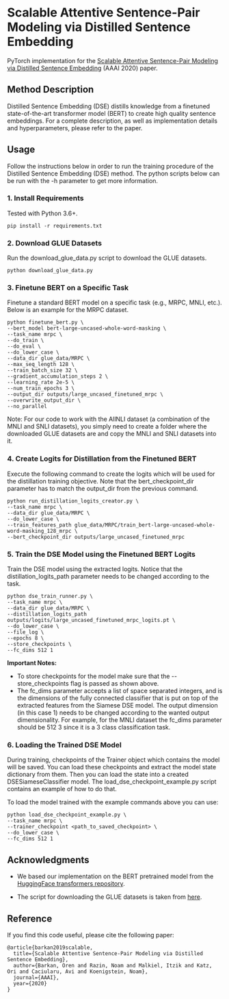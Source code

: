 # Scalable Attentive Sentence-Pair Modeling via Distilled Sentence Embedding
PyTorch implementation for the [Scalable Attentive Sentence-Pair Modeling via Distilled Sentence Embedding](https://arxiv.org/abs/1908.05161) (AAAI 2020) paper.

## Method Description
Distilled Sentence Embedding (DSE) distills knowledge from a finetuned state-of-the-art transformer model (BERT) to create high quality sentence embeddings. For a complete description, as well as implementation details and hyperparameters, please refer to the paper. 


## Usage
Follow the instructions below in order to run the training procedure of the Distilled Sentence Embedding (DSE) method. The python scripts below can be run with the -h parameter to get more information.

### 1. Install Requirements
Tested with Python 3.6+.
```
pip install -r requirements.txt
```

### 2. Download GLUE Datasets
Run the download_glue_data.py script to download the GLUE datasets.
```
python download_glue_data.py
```

### 3. Finetune BERT on a Specific Task
Finetune a standard BERT model on a specific task (e.g., MRPC, MNLI, etc.). Below is an example for the MRPC dataset.
```
python finetune_bert.py \
--bert_model bert-large-uncased-whole-word-masking \
--task_name mrpc \
--do_train \
--do_eval \
--do_lower_case \
--data_dir glue_data/MRPC \
--max_seq_length 128 \
--train_batch_size 32 \
--gradient_accumulation_steps 2 \
--learning_rate 2e-5 \
--num_train_epochs 3 \
--output_dir outputs/large_uncased_finetuned_mrpc \
--overwrite_output_dir \
--no_parallel
```

Note: For our code to work with the AllNLI dataset (a combination of the MNLI and SNLI datasets), you simply need to create a folder where the downloaded GLUE datasets are and copy the MNLI and SNLI datasets into it.

### 4. Create Logits for Distillation from the Finetuned BERT
Execute the following command to create the logits which will be used for the distillation training objective. Note that the bert_checkpoint_dir parameter has to match the output_dir from the previous command.
```
python run_distillation_logits_creator.py \
--task_name mrpc \
--data_dir glue_data/MRPC \
--do_lower_case \
--train_features_path glue_data/MRPC/train_bert-large-uncased-whole-word-masking_128_mrpc \
--bert_checkpoint_dir outputs/large_uncased_finetuned_mrpc
```

### 5. Train the DSE Model using the Finetuned BERT Logits
Train the DSE model using the extracted logits. Notice that the distillation_logits_path parameter needs to be changed according to the task.
```
python dse_train_runner.py \
--task_name mrpc \
--data_dir glue_data/MRPC \
--distillation_logits_path outputs/logits/large_uncased_finetuned_mrpc_logits.pt \
--do_lower_case \
--file_log \
--epochs 8 \
--store_checkpoints \
--fc_dims 512 1
```

__Important Notes:__ 
- To store checkpoints for the model make sure that the --store_checkpoints flag is passed as shown above.
- The fc_dims parameter accepts a list of space separated integers, and is the dimensions of the fully connected classifier that is put on top of the extracted features from the Siamese DSE model. The output dimension (in this case 1) needs to be changed according to the wanted output dimensionality. For example, for the MNLI dataset the fc_dims parameter should be 512 3 since it is a 3 class classification task.

### 6. Loading the Trained DSE Model
During training, checkpoints of the Trainer object which contains the model will be saved. You can load these checkpoints and extract the model state dictionary from them. Then you can load the state into a created DSESiameseClassifier model. The load_dse_checkpoint_example.py script contains an example of how to do that.

To load the model trained with the example commands above  you can use:
```
python load_dse_checkpoint_example.py \
--task_name mrpc \
--trainer_checkpoint <path_to_saved_checkpoint> \
--do_lower_case \
--fc_dims 512 1
```

## Acknowledgments
- We based our implementation on the BERT pretrained model from the [HuggingFace transformers repository](https://github.com/huggingface/transformers).

- The script for downloading the GLUE datasets is taken from [here](https://github.com/nyu-mll/GLUE-baselines/blob/master/download_glue_data.py).

## Reference
If you find this code useful, please cite the following paper:
```
@article{barkan2019scalable,
  title={Scalable Attentive Sentence-Pair Modeling via Distilled Sentence Embedding},
  author={Barkan, Oren and Razin, Noam and Malkiel, Itzik and Katz, Ori and Caciularu, Avi and Koenigstein, Noam},
  journal={AAAI},
  year={2020}
}
```
